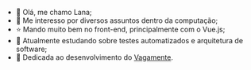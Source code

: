 - 👋 Olá, me chamo Lana;
- 👀 Me interesso por diversos assuntos dentro da computação;
- ⭐ Mando muito bem no front-end, principalmente com o Vue.js;
- 🌱 Atualmente estudando sobre testes automatizados e arquitetura de software;
- 🧠 Dedicada ao desenvolvimento do [Vagamente](http://vagamente.com.br/).
